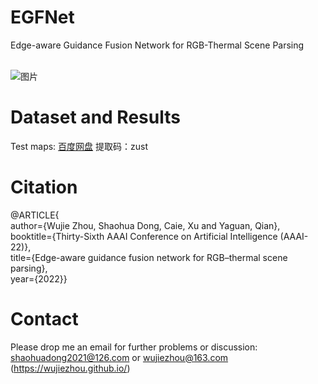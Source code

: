 # EGFNet
Edge-aware Guidance Fusion Network for RGB-Thermal Scene Parsing <br><br>


![图片](https://user-images.githubusercontent.com/95509960/144993148-2e85af4a-1f0b-4bee-a10f-b28dced94ad2.png)


# Dataset and Results
Test maps: [百度网盘](https://pan.baidu.com/s/1sswoNZAnCDjnMdsdIdefHw)  提取码：zust <br>

# Citation
@ARTICLE{<br>
  author={Wujie Zhou, Shaohua Dong, Caie, Xu and Yaguan, Qian},<br>
  booktitle={Thirty-Sixth AAAI Conference on Artificial Intelligence (AAAI-22)}, <br>
  title={Edge-aware guidance fusion network for RGB–thermal scene parsing}, <br>
  year={2022}}<br>

# Contact
Please drop me an email for further problems or discussion: shaohuadong2021@126.com or wujiezhou@163.com (https://wujiezhou.github.io/)

